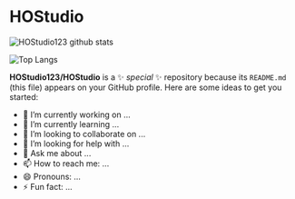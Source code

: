 # HOStudio
![HOStudio123 github stats](https://github-readme-stats.vercel.app/api?username=WowStarWorld&show_icons=true&theme=aura)

![Top Langs](https://github-readme-stats.vercel.app/api/top-langs/?username=HOStudio123&theme=aura)

**HOStudio123/HOStudio** is a ✨ _special_ ✨ repository because its `README.md` (this file) appears on your GitHub profile.
Here are some ideas to get you started:
- 🔭 I’m currently working on ...
- 🌱 I’m currently learning ...
- 👯 I’m looking to collaborate on ...
- 🤔 I’m looking for help with ...
- 💬 Ask me about ...
- 📫 How to reach me: ...
- 😄 Pronouns: ...
- ⚡ Fun fact: ...
